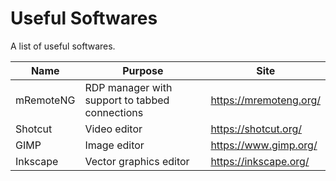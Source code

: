 # Useful Softwares

A list of useful softwares.

| Name                         | Purpose                                                                                 | Site                                            |
|------------------------------|-----------------------------------------------------------------------------------------|-------------------------------------------------|
| mRemoteNG                    | RDP manager with support to tabbed connections                                          | https://mremoteng.org/                          |
| Shotcut                      | Video editor                                                                            | https://shotcut.org/                            |
| GIMP                         | Image editor                                                                            | https://www.gimp.org/                           |
| Inkscape                     | Vector graphics editor                                                                  | https://inkscape.org/                           |

<!--
|                              |                                                                                         |                                                 |
-->
